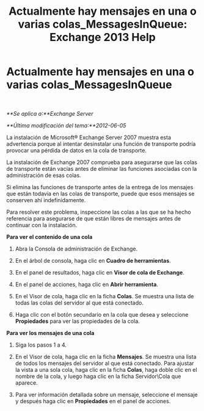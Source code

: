 ﻿---
title: 'Actualmente hay mensajes en una o varias colas_MessagesInQueue: Exchange 2013 Help'
TOCTitle: Actualmente hay mensajes en una o varias colas_MessagesInQueue
ms:assetid: 3ffcdc7e-c1b7-49a7-8e5f-b30c0397908d
ms:mtpsurl: https://technet.microsoft.com/es-es/library/ms.exch.setupreadiness.messagesinqueue(v=EXCHG.150)
ms:contentKeyID: 48268032
ms.date: 04/23/2018
mtps_version: v=EXCHG.150
ms.translationtype: HT
---

# Actualmente hay mensajes en una o varias colas\_MessagesInQueue

 

_**Se aplica a:**Exchange Server_

_**Última modificación del tema:**2012-06-05_

La instalación de Microsoft® Exchange Server 2007 muestra esta advertencia porque al intentar desinstalar una función de transporte podría provocar una pérdida de datos en la cola de transporte.

La instalación de Exchange 2007 comprueba para asegurarse que las colas de transporte están vacías antes de eliminar las funciones asociadas con la administración de esas colas.

Si elimina las funciones de transporte antes de la entrega de los mensajes que están todavía en las colas de transporte, puede que esos mensajes se conserven ahí indefinidamente.

Para resolver este problema, inspeccione las colas a las que se ha hecho referencia para asegurarse de que están libres de mensajes antes de continuar con la instalación.

**Para ver el contenido de una cola**

1.  Abra la Consola de administración de Exchange.

2.  En el árbol de consola, haga clic en **Cuadro de herramientas**.

3.  En el panel de resultados, haga clic en **Visor de cola de Exchange**.

4.  En el panel de acciones, haga clic en **Abrir herramienta**.

5.  En el Visor de cola, haga clic en la ficha **Colas**. Se muestra una lista de todas las colas del servidor al que está conectado.

6.  Haga clic con el botón secundario en la cola que desea y seleccione **Propiedades** para ver las propiedades de la cola.

**Para ver los mensajes de una cola**

1.  Siga los pasos 1 a 4.

2.  En el Visor de cola, haga clic en la ficha **Mensajes**. Se muestra una lista de todos los mensajes del servidor al que está conectado. Para ajustar la vista a una sola cola, haga clic en la ficha **Colas**, haga doble clic en el nombre de la cola, y luego haga clic en la ficha Servidor\\Cola que aparece.

3.  Para ver información detallada sobre un mensaje, seleccione el mensaje y después haga clic en **Propiedades** en el panel de acciones.

